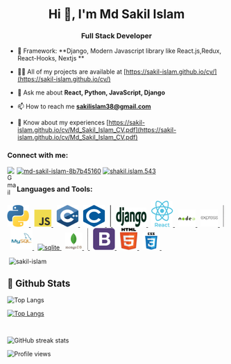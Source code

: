<h1 align="center">Hi 👋, I'm Md Sakil Islam</h1>
<h3 align="center">Full Stack Developer</h3>


- 🌱 Framework: **Django, Modern Javascript library like React.js,Redux, React-Hooks, Nextjs **

- 👨‍💻 All of my projects are available at [https://sakil-islam.github.io/cv/](https://sakil-islam.github.io/cv/)

- 💬 Ask me about **React, Python, JavaScript, Django**

- 📫 How to reach me **sakilislam38@gmail.com**

- 📄 Know about my experiences [https://sakil-islam.github.io/cv/Md_Sakil_Islam_CV.pdf](https://sakil-islam.github.io/cv/Md_Sakil_Islam_CV.pdf)

<h3 align="left">Connect with me:</h3>
<p align="left">
    <a target="_blank" href="mailto:sakilislam38@gmail.com">
    <img align="left" alt="Gmail" width="22px" src="https://cdn.jsdelivr.net/npm/simple-icons@v3/icons/gmail.svg" />
    </a>
    <a href="https://www.linkedin.com/in/md-sakil-islam-8b7b45160/" target="blank"><img align="center" src="https://cdn.jsdelivr.net/npm/simple-icons@3.0.1/icons/linkedin.svg" alt="md-sakil-islam-8b7b45160" height="30" width="40" /></a>
      <a href="https://web.facebook.com/shakil.islam.543" target="blank"><img align="center" src="https://cdn.jsdelivr.net/npm/simple-icons@3.0.1/icons/facebook.svg" alt="shakil.islam.543" height="30" width="40" /></a>
  

</p>
<h3 align="left">Languages and Tools:</h3>
<p align="left">
    <a href="#" target="_blank"> <img src="https://github.com/sakil-islam/sakil-islam/blob/main/Logos/python.png" alt="Python" width="50" height="50"/> </a> &nbsp;
    <a href="https://developer.mozilla.org/en-US/docs/Web/JavaScript" target="_blank"> <img src="https://raw.githubusercontent.com/devicons/devicon/master/icons/javascript/javascript-original.svg" alt="javascript" width="40" height="40"/> </a> &nbsp;
    <a href="#" target="_blank"> <img src="https://github.com/sakil-islam/sakil-islam/blob/main/Logos/cpp.png" alt="C++" width="50" height="50"/> </a> &nbsp;
    <a href="#" target="_blank"> <img src="https://github.com/sakil-islam/sakil-islam/blob/main/Logos/c.png" alt="C" width="50" height="50"/> </a> &nbsp;
    <a href="#" target="_blank"> <img src="https://github.com/sakil-islam/sakil-islam/blob/main/Logos/divide.png" alt="divide" height="50"/> </a> &nbsp;
    <a href="#" target="_blank"> <img src="https://github.com/sakil-islam/sakil-islam/blob/main/Logos/django.png" alt="Django" width="70" height="45"/> </a> &nbsp;
    <a href="#" target="_blank"> <img src="https://github.com/sakil-islam/sakil-islam/blob/main/Logos/react.png" alt="React js" width="50" height="60"/> </a> &nbsp;
    <a href="https://nodejs.org" target="_blank"> <img src="https://raw.githubusercontent.com/devicons/devicon/master/icons/nodejs/nodejs-original-wordmark.svg" alt="nodejs" width="40" height="40"/> </a> &nbsp;
    <a href="https://expressjs.com" target="_blank"> <img src="https://raw.githubusercontent.com/devicons/devicon/master/icons/express/express-original-wordmark.svg" alt="express" width="40" height="40"/> </a> &nbsp;
    <a href="#" target="_blank"> <img src="https://github.com/sakil-islam/sakil-islam/blob/main/Logos/divide.png" alt="divide" height="50"/> </a> &nbsp;
    <a href="#" target="_blank"> <img src="https://github.com/sakil-islam/sakil-islam/blob/main/Logos/mysql.png" alt="MySQl" width="50" height="50"/> </a> &nbsp;
    <a href="https://www.sqlite.org/" target="_blank"> <img src="https://www.vectorlogo.zone/logos/sqlite/sqlite-icon.svg" alt="sqlite" width="40" height="40"/> </a> &nbsp;
     <a href="https://www.mongodb.com/" target="_blank"> <img src="https://raw.githubusercontent.com/devicons/devicon/master/icons/mongodb/mongodb-original-wordmark.svg" alt="mongodb" width="40" height="40"/> </a> &nbsp;
    <a href="#" target="_blank"> <img src="https://github.com/sakil-islam/sakil-islam/blob/main/Logos/divide.png" alt="divide" height="50"/> </a> &nbsp;
    <a href="#" target="_blank"> <img src="https://github.com/sakil-islam/sakil-islam/blob/main/Logos/bootstrap.png" alt="BootStrap" width="50" height="50"/> </a> &nbsp;
    <a href="#" target="_blank"> <img src="https://github.com/sakil-islam/sakil-islam/blob/main/Logos/html.png" alt="HTML5" width="40" height="50"/> </a> &nbsp;
    <a href="https://www.w3schools.com/css/" target="_blank"> <img src="https://raw.githubusercontent.com/devicons/devicon/master/icons/css3/css3-original-wordmark.svg" alt="css3" width="40" height="40"/> </a> &nbsp;
</p>

<p>&nbsp;<img align="center" src="https://github-readme-stats.vercel.app/api?username=sakil-islam&show_icons=true&locale=en" alt="sakil-islam" /></p>








## 🌟 Github Stats

![Top Langs](https://github-readme-stats.vercel.app/api/top-langs/?username=sakil-islam)

[![Top Langs](https://github-readme-stats.vercel.app/api/top-langs/?username=sakil-islam&layout=compact&langs_count=10)](https://github.com/sakil-islam)


<br/>


<!-- ![GitHub Activity Graph](https://activity-graph.herokuapp.com/graph?username=sakil-islam)   -->
  

![GitHub streak stats](https://github-readme-streak-stats.herokuapp.com/?user=sakil-islam)  

![Profile views](https://gpvc.arturio.dev/sakil-islam)
